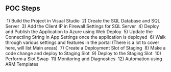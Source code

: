 ## POC Steps
 1) Build the Project in Visual Studio 
 2) Create the SQL Database and SQL Server 
 3) Add the Client IP in Firewall Settings for SQL Server 
 4) Deploy and Publish the Application to Azure using Web Deploy 
 5) Update the Connectiing String in App Settings once the application is deployed 
 6) Walk through various settings and features in the portal (There is a lot to cover here, will list Main areas) 
 7) Create a Deployment Slot of Staging 
 8) Make a code change and deploy to Staging Slot 
 9) Deploy to the Staging Slot 
 10) Perform a Slot Swap 
 11) Monitoring and Diagnostics 
 12) Automation using ARM Templates
